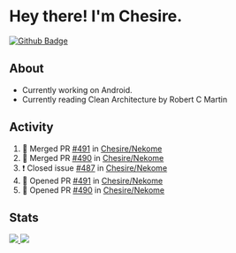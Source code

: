 # Hey there! I'm Chesire.

[![Github Badge](https://img.shields.io/badge/-Github-000?style=flat-square&logo=Github&logoColor=white&link=https://github.com/chesire)](https://github.com/chesire)

## About

<!-- Uses https://github.com/Chesire/natemoo-re -->
* Currently working on Android.
* Currently reading Clean Architecture by Robert C Martin
<!--
* Currently listening to: 
<a href="https://natemoo-re-iirbxe7wf.vercel.app/now-playing?open">
    <img src="https://natemoo-re-iirbxe7wf.vercel.app/now-playing" width="256" height="64" alt="Now Playing">
</a>  
-->

## Activity

<!-- Uses https://github.com/jamesgeorge007/github-activity-readme -->
<!--START_SECTION:activity-->
1. 🎉 Merged PR [#491](https://github.com/Chesire/Nekome/pull/491) in [Chesire/Nekome](https://github.com/Chesire/Nekome)
2. 🎉 Merged PR [#490](https://github.com/Chesire/Nekome/pull/490) in [Chesire/Nekome](https://github.com/Chesire/Nekome)
3. ❗️ Closed issue [#487](https://github.com/Chesire/Nekome/issues/487) in [Chesire/Nekome](https://github.com/Chesire/Nekome)
4. 💪 Opened PR [#491](https://github.com/Chesire/Nekome/pull/491) in [Chesire/Nekome](https://github.com/Chesire/Nekome)
5. 💪 Opened PR [#490](https://github.com/Chesire/Nekome/pull/490) in [Chesire/Nekome](https://github.com/Chesire/Nekome)
<!--END_SECTION:activity-->

## Stats

<a href="https://github-readme-stats.vercel.app/api/top-langs/?username=chesire&theme=tokyonight">
    <img src="https://github-readme-stats.vercel.app/api/top-langs/?username=chesire&layout=compact&theme=tokyonight" >
</a>
<a href="https://github-readme-stats.vercel.app/api?username=chesire&show_icons=true&theme=tokyonight">
    <img src="https://github-readme-stats.vercel.app/api?username=chesire&show_icons=true&theme=tokyonight" >
</a>  
